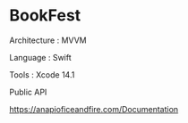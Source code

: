 # BookFest

Architecture : MVVM

Language : Swift

Tools : Xcode 14.1

Public API

https://anapioficeandfire.com/Documentation
